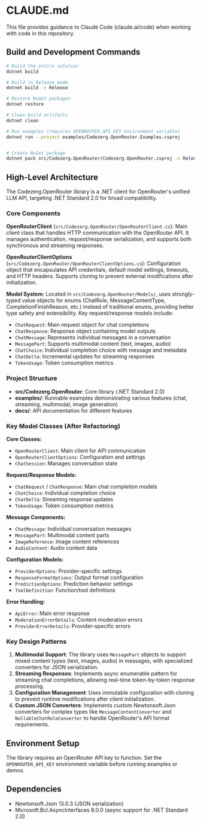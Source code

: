# CLAUDE.md

This file provides guidance to Claude Code (claude.ai/code) when working with code in this repository.

## Build and Development Commands

```bash
# Build the entire solution
dotnet build

# Build in Release mode
dotnet build -c Release

# Restore NuGet packages
dotnet restore

# Clean build artifacts
dotnet clean

# Run examples (requires OPENROUTER_API_KEY environment variable)
dotnet run --project examples/Codezerg.OpenRouter.Examples.csproj


# Create NuGet package
dotnet pack src/Codezerg.OpenRouter/Codezerg.OpenRouter.csproj -c Release
```

## High-Level Architecture

The Codezerg.OpenRouter library is a .NET client for OpenRouter's unified LLM API, targeting .NET Standard 2.0 for broad compatibility.

### Core Components

**OpenRouterClient** (`src/Codezerg.OpenRouter/OpenRouterClient.cs`): Main client class that handles HTTP communication with the OpenRouter API. It manages authentication, request/response serialization, and supports both synchronous and streaming responses.

**OpenRouterClientOptions** (`src/Codezerg.OpenRouter/OpenRouterClientOptions.cs`): Configuration object that encapsulates API credentials, default model settings, timeouts, and HTTP headers. Supports cloning to prevent external modifications after initialization.

**Model System**: Located in `src/Codezerg.OpenRouter/Models/`, uses strongly-typed value objects for enums (ChatRole, MessageContentType, CompletionFinishReason, etc.) instead of traditional enums, providing better type safety and extensibility. Key request/response models include:
- `ChatRequest`: Main request object for chat completions
- `ChatResponse`: Response object containing model outputs
- `ChatMessage`: Represents individual messages in a conversation
- `MessagePart`: Supports multimodal content (text, images, audio)
- `ChatChoice`: Individual completion choice with message and metadata
- `ChatDelta`: Incremental updates for streaming responses
- `TokenUsage`: Token consumption metrics

### Project Structure

- **src/Codezerg.OpenRouter**: Core library (.NET Standard 2.0)
- **examples/**: Runnable examples demonstrating various features (chat, streaming, multimodal, image generation)
- **docs/**: API documentation for different features

### Key Model Classes (After Refactoring)

**Core Classes:**
- `OpenRouterClient`: Main client for API communication
- `OpenRouterClientOptions`: Configuration and settings
- `ChatSession`: Manages conversation state

**Request/Response Models:**
- `ChatRequest` / `ChatResponse`: Main chat completion models
- `ChatChoice`: Individual completion choice
- `ChatDelta`: Streaming response updates
- `TokenUsage`: Token consumption metrics

**Message Components:**
- `ChatMessage`: Individual conversation messages
- `MessagePart`: Multimodal content parts
- `ImageReference`: Image content references
- `AudioContent`: Audio content data

**Configuration Models:**
- `ProviderOptions`: Provider-specific settings
- `ResponseFormatOptions`: Output format configuration
- `PredictionOptions`: Prediction behavior settings
- `ToolDefinition`: Function/tool definitions

**Error Handling:**
- `ApiError`: Main error response
- `ModerationErrorDetails`: Content moderation errors
- `ProviderErrorDetails`: Provider-specific errors

### Key Design Patterns

1. **Multimodal Support**: The library uses `MessagePart` objects to support mixed content types (text, images, audio) in messages, with specialized converters for JSON serialization.
2. **Streaming Responses**: Implements async enumerable pattern for streaming chat completions, allowing real-time token-by-token response processing.
3. **Configuration Management**: Uses immutable configuration with cloning to prevent runtime modifications after client initialization.
4. **Custom JSON Converters**: Implements custom Newtonsoft.Json converters for complex types like `MessageContentConverter` and `NullableChatRoleConverter` to handle OpenRouter's API format requirements.

## Environment Setup

The library requires an OpenRouter API key to function. Set the `OPENROUTER_API_KEY` environment variable before running examples or demos.

## Dependencies

- Newtonsoft.Json 13.0.3 (JSON serialization)
- Microsoft.Bcl.AsyncInterfaces 8.0.0 (async support for .NET Standard 2.0)